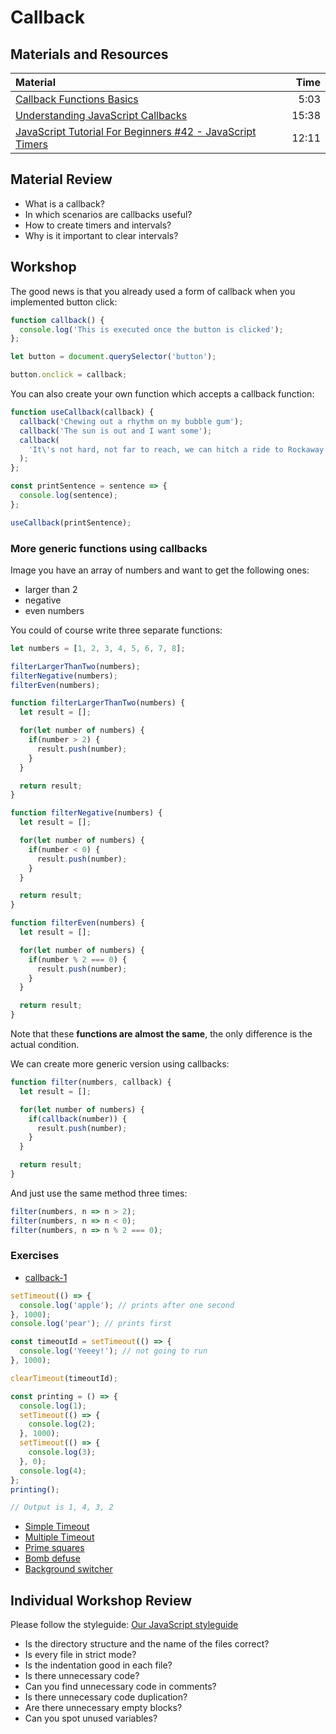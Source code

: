 # Callback

## Materials and Resources

| Material                                                                                                 |  Time |
| :------------------------------------------------------------------------------------------------------- | ----: |
| [Callback Functions Basics](https://www.youtube.com/watch?v=haz4SBcEYAw)                                 |  5:03 |
| [Understanding JavaScript Callbacks](https://www.youtube.com/watch?v=Nau-iEEgEoM)                        | 15:38 |
| [JavaScript Tutorial For Beginners #42 - JavaScript Timers](https://www.youtube.com/watch?v=Az5J_EkhYCY) | 12:11 |

## Material Review

- What is a callback?
  <!--
  A callback is a function which is passed as an argument to another function.
  -->
- In which scenarios are callbacks useful?
  <!--
  - When you want a piece of code executed after a certain event (e.g. button
    click, timeout, response of a network request arrived)
  - When you want to have a more generic version of a function, e.g. sort,
    filter, where the actual rules are provided as a callback function.
    It's a form of abstraction.
  - Higher-order functions: a function which takes a function as an argument
    and/or returns another function.
    There are several built-in higher-order functions like map, filter, reduce.
  -->
- How to create timers and intervals?
  <!-- use `setTimeout` and `setInterval` -->
- Why is it important to clear intervals?
  <!--
  When you don't need an interval any more it's just a waste of resources,
  and a common form of memory leak.
  It can also introduce strange bugs.
  -->

## Workshop

The good news is that you already used a form of callback when you
implemented button click:

```javascript
function callback() {
  console.log('This is executed once the button is clicked');
};

let button = document.querySelector('button');

button.onclick = callback;
```

You can also create your own function which accepts a callback function:

```javascript
function useCallback(callback) {
  callback('Chewing out a rhythm on my bubble gum');
  callback('The sun is out and I want some');
  callback(
    'It\'s not hard, not far to reach, we can hitch a ride to Rockaway Beach'
  );
};

const printSentence = sentence => {
  console.log(sentence);
};

useCallback(printSentence);
```

### More generic functions using callbacks

Image you have an array of numbers and want to get the following ones:

- larger than 2
- negative
- even numbers

You could of course write three separate functions:

```javascript
let numbers = [1, 2, 3, 4, 5, 6, 7, 8];

filterLargerThanTwo(numbers);
filterNegative(numbers);
filterEven(numbers);

function filterLargerThanTwo(numbers) {
  let result = [];

  for(let number of numbers) {
    if(number > 2) {
      result.push(number);
    }
  }

  return result;
}

function filterNegative(numbers) {
  let result = [];

  for(let number of numbers) {
    if(number < 0) {
      result.push(number);
    }
  }

  return result;
}

function filterEven(numbers) {
  let result = [];

  for(let number of numbers) {
    if(number % 2 === 0) {
      result.push(number);
    }
  }

  return result;
}
```

Note that these **functions are almost the same**, the only difference is the
actual condition.

We can create more generic version using callbacks:

```javascript
function filter(numbers, callback) {
  let result = [];

  for(let number of numbers) {
    if(callback(number)) {
      result.push(number);
    }
  }

  return result;
}
```

And just use the same method three times:

```javascript
filter(numbers, n => n > 2);
filter(numbers, n => n < 0);
filter(numbers, n => n % 2 === 0);
```

### Exercises

- [callback-1](callback-1/callback-1.js)

```javascript
setTimeout(() => {
  console.log('apple'); // prints after one second
}, 1000);
console.log('pear'); // prints first
```

```javascript
const timeoutId = setTimeout(() => {
  console.log('Yeeey!'); // not going to run
}, 1000);

clearTimeout(timeoutId);
```

```javascript
const printing = () => {
  console.log(1);
  setTimeout(() => {
    console.log(2);
  }, 1000);
  setTimeout(() => {
    console.log(3);
  }, 0);
  console.log(4);
};
printing();

// Output is 1, 4, 3, 2
```

- [Simple Timeout](simple-timeout/simple-timeout.js)
- [Multiple Timeout](multiple-timeout/multiple-timeout.js)
- [Prime squares](prime-squares/README.md)
- [Bomb defuse](bomb-defuse/README.md)
- [Background switcher](background-switcher/README.md)

## Individual Workshop Review

Please follow the styleguide:
[Our JavaScript styleguide](../../styleguide/javascript.md)

- Is the directory structure and the name of the files correct?
- Is every file in strict mode?
- Is the indentation good in each file?
- Is there unnecessary code?
- Can you find unnecessary code in comments?
- Is there unnecessary code duplication?
- Are there unnecessary empty blocks?
- Can you spot unused variables?
